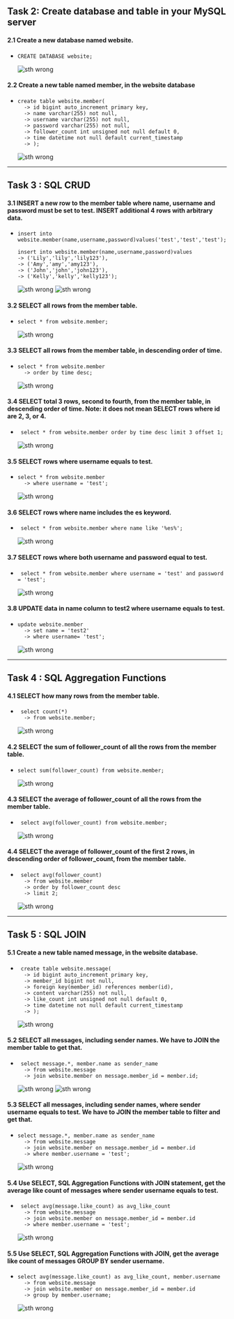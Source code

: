 ## Task 2: Create database and table in your MySQL server
#### 2.1 Create a new database named website.
- ```
  CREATE DATABASE website;
  ```
  ![sth wrong](image/task2_1.png)
#### 2.2 Create a new table named member, in the website database
- ``` 
  create table website.member(
    -> id bigint auto_increment primary key,
    -> name varchar(255) not null,
    -> username varchar(255) not null,
    -> password varchar(255) not null,
    -> follower_count int unsigned not null default 0,
    -> time datetime not null default current_timestamp
    -> );
    ```
  ![sth wrong](image/task2_2.png)
---
## Task 3 : SQL CRUD
#### 3.1 INSERT a new row to the member table where name, username and password must be set to test. INSERT additional 4 rows with arbitrary data.
- ``` 
  insert into website.member(name,username,password)values('test','test','test'); 

  insert into website.member(name,username,password)values
  -> ('Lily','lily','lily123'),
  -> ('Amy','amy','amy123'),
  -> ('John','john','john123'),
  -> ('Kelly','kelly','kelly123');
  ```
  ![sth wrong](image/task3_1_1.png)
  ![sth wrong](image/task3_1_2.png)
#### 3.2 SELECT all rows from the member table.
- ```
  select * from website.member;
  ```
  ![sth wrong](image/task3_2.png)
#### 3.3 SELECT all rows from the member table, in descending order of time.
- ```
  select * from website.member
    -> order by time desc;
  ```
  ![sth wrong](image/task3_3.png)
#### 3.4 SELECT total 3 rows, second to fourth, from the member table, in descending order of time. Note: it does not mean SELECT rows where id are 2, 3, or 4.
- ```
   select * from website.member order by time desc limit 3 offset 1;
   ```
  ![sth wrong](image/task3_4.png)
#### 3.5 SELECT rows where username equals to test.
- ```
  select * from website.member
    -> where username = 'test';
  ```
  ![sth wrong](image/task3_5.png)
#### 3.6 SELECT rows where name includes the es keyword.
- ```
   select * from website.member where name like '%es%';
   ```
  ![sth wrong](image/task3_6.png)
#### 3.7 SELECT rows where both username and password equal to test.
- ```
   select * from website.member where username = 'test' and password = 'test';
   ```
  ![sth wrong](image/task3_7.png)
#### 3.8 UPDATE data in name column to test2 where username equals to test.
- ```
  update website.member
    -> set name = 'test2'
    -> where username= 'test';
  ```
  ![sth wrong](image/task3_8.png)
---
## Task 4 : SQL Aggregation Functions
#### 4.1 SELECT how many rows from the member table.
- ```
   select count(*)
    -> from website.member;
  ```
  ![sth wrong](image/task4_1.png)
#### 4.2 SELECT the sum of follower_count of all the rows from the member table.
- ```
  select sum(follower_count) from website.member;
  ```
  ![sth wrong](image/task4_2.png)
#### 4.3 SELECT the average of follower_count of all the rows from the member table.
- ```
   select avg(follower_count) from website.member;
  ```
  ![sth wrong](image/task4_3.png)
#### 4.4 SELECT the average of follower_count of the first 2 rows, in descending order of follower_count, from the member table.
- ```
   select avg(follower_count)
    -> from website.member
    -> order by follower_count desc
    -> limit 2;
    ```
  ![sth wrong](image/task4_4.png)
---
## Task 5 : SQL JOIN
####  5.1 Create a new table named message, in the website database.
- ```
   create table website.message(
    -> id bigint auto_increment primary key,
    -> member_id bigint not null,
    -> foreign key(member_id) references member(id),
    -> content varchar(255) not null,
    -> like_count int unsigned not null default 0,
    -> time datetime not null default current_timestamp
    -> );
    ```
  ![sth wrong](image/task5_1.png)
#### 5.2 SELECT all messages, including sender names. We have to JOIN the member table to get that.
- ```
   select message.*, member.name as sender_name
    -> from website.message
    -> join website.member on message.member_id = member.id;
    ```
  ![sth wrong](image/task5_2_1.png)
  ![sth wrong](image/task5_2_2.png)
####  5.3 SELECT all messages, including sender names, where sender username equals to test. We have to JOIN the member table to filter and get that.
- ```
  select message.*, member.name as sender_name
    -> from website.message
    -> join website.member on message.member_id = member.id
    -> where member.username = 'test';
    ```
  ![sth wrong](/image/task5_3.png)
####  5.4 Use SELECT, SQL Aggregation Functions with JOIN statement, get the average like count of messages where sender username equals to test.
- ```
   select avg(message.like_count) as avg_like_count
    -> from website.message
    -> join website.member on message.member_id = member.id
    -> where member.username = 'test';
    ```
  ![sth wrong](image/task5_4.png)
####  5.5 Use SELECT, SQL Aggregation Functions with JOIN, get the average like count of messages GROUP BY sender username.
- ```
  select avg(message.like_count) as avg_like_count, member.username
    -> from website.message
    -> join website.member on message.member_id = member.id
    -> group by member.username;
    ```
  ![sth wrong](image/task5_5.png)